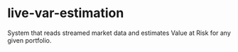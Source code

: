 # live-var-estimation
System that reads streamed market data and estimates Value at Risk for any given portfolio. 
